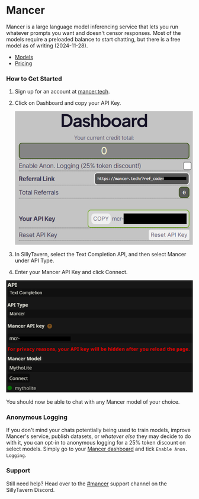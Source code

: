 # Mancer
Mancer is a large language model inferencing service that lets you run whatever prompts you want and doesn't censor responses. Most of the models require a preloaded balance to start chatting, but there is a free model as of writing (2024-11-28).

- [Models](https://mancer.tech/models)
- [Pricing](https://mancer.tech/pricing)

### How to Get Started
1. Sign up for an account at [mancer.tech](https://mancer.tech/).
2. Click on Dashboard and copy your API Key.

    ![Mancer dashboard as of 2/27/2024](/static/mancer-dashboard.png)

3. In SillyTavern, select the Text Completion API, and then select Mancer under API Type.
4. Enter your Mancer API Key and click Connect.

![API Key](/static/mancer-key.png)

You should now be able to chat with any Mancer model of your choice.

### Anonymous Logging
If you don't mind your chats potentially being used to train models, improve Mancer's service, publish datasets, or *whatever else* they may decide to do with it, you can opt-in to anonymous logging for a 25% token discount on select models. Simply go to your [Mancer dashboard](https://mancer.tech/dashboard.html) and tick `Enable Anon. Logging`.

### Support
Still need help? Head over to the [#mancer](https://discord.gg/Ze9UyNu3) support channel on the SillyTavern Discord.

